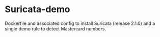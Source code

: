Suricata-demo
=============

Dockerfile and associated config to install Suricata (release 2.1.0) and a single demo rule to detect Mastercard numbers.
